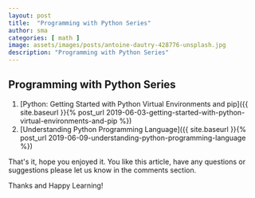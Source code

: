 ```yaml
---
layout: post
title:  "Programming with Python Series"
author: sma
categories: [ math ]
image: assets/images/posts/antoine-dautry-428776-unsplash.jpg
description: "Programming with Python Series"
---
```


## Programming with Python Series

1. [Python: Getting Started with Python Virtual Environments and pip]({{ site.baseurl }}{% post_url 2019-06-03-getting-started-with-python-virtual-environments-and-pip %})
2. [Understanding Python Programming Language]({{ site.baseurl }}{% post_url 2019-06-09-understanding-python-programming-language %})


That's it, hope you enjoyed it. You like this article, have any questions or suggestions please let us know in the comments section.

Thanks and Happy Learning!